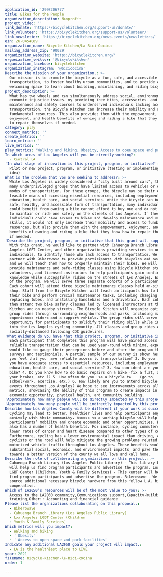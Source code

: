 ```yaml
---
application_id: '2997206777'
title: Bikes for the People
organization_description: Nonprofit
project_video: ''
link_donate: 'https://bicyclekitchen.org/support-us/donate/'
link_volunteer: 'https://bicyclekitchen.org/support-us/volunteer/'
link_newsletter: 'https://bicyclekitchen.org/news-events/newsletters/'
ein: 26-0454089
organization_name: Bicycle Kitchen/La Bici-Cocina
mailing_address_zip: '90029'
organization_website: 'https://bicyclekitchen.org/'
organization_twitter: '@bicyclekitchen'
organization_facebook: bicyclekitchen
organization_instagram: '@bicicocina'
Describe the mission of your organization.: >-
  Our mission is to promote the bicycle as a fun, safe, and accessible form of
  transportation, to foster healthy urban communities, and to provide a
  welcoming space to learn about building, maintaining, and riding bicycles.
project_description: >-
  What has two wheels and can simultaneously address social, environmental, and
  economic injustice issues? By providing free bikes, accessories, and bike
  maintenance and safety courses to underserved individuals lacking access to
  transportation, the Bicycle Kitchen can increase their mobility and access to
  fundamental resources. This also provides them with the empowerment,
  enjoyment, and health benefits of owning and riding a bike that they know how
  to repair themselves if needed.
category: play
connect_metrics: ''
create_metrics: ''
learn_metrics: ''
live_metrics: ''
play_metrics: 'Walking and biking, Obesity, Access to open space and park facilities'
In which areas of Los Angeles will you be directly working?:
  - Central LA
'In what stage of innovation is this project, program, or initiative?': >-
  Pilot or new project, program, or initiative (testing or implementing a new
  idea)
What is the problem that you are seeking to address?: >-
  While Los Angeles is widely considered a "city built around cars", there are
  many underprivileged groups that have limited access to vehicles or other
  modes of transportation. For these groups, the bicycle may be their only
  feasible means of accessing essential resources, including employment,
  education, health care, and social services. While the bicycle can be a fun,
  safe, healthy, and accessible form of transportation, many individuals who
  could benefit from owning a bike cannot afford to buy one and do not know how
  to maintain or ride one safely on the streets of Los Angeles. If these
  individuals could have access to bikes and develop maintenance and safe riding
  skills, it would not only increase their mobility and access to fundamental
  resources, but also provide them with the empowerment, enjoyment, and health
  benefits of owning and riding a bike that they know how to repair themselves
  if needed.
'Describe the project, program, or initiative that this grant will support to address the problem identified.': >-
  With this grant, we would like to partner with Cahuenga Branch Library, Los
  Angeles LGBT Center, and other organizations providing services to underserved
  individuals, to identify those who lack access to transportation. We will
  partner with Bikerowave to provide participants with bicycles and accessories,
  and we will teach them how to properly maintain their bikes. We will then
  provide maintenance and safe-riding classes using Bicycle Kitchen staff,
  volunteers, and licensed instructors to help participants gain confidence and
  knowledge while successfully riding on the streets of Los Angeles. Each month
  of the program, we will serve three separate cohorts of 5 participants each.
  Each cohort will attend three bicycle maintenance classes held on-site at our
  shop. Staff from the Bicycle Kitchen will teach participants how to build
  their bike and perform crucial maintenance tasks, including changing wheels,
  replacing tubes, and installing handlebars and a drivetrain. Each cohort will
  then attend two bike safety classes led by licensed instructors at the Bicycle
  Kitchen and on nearby streets. The Bicycle Kitchen will organize optional
  group rides through surrounding neighborhoods and parks, including many
  experienced riders and a support vehicle. The group rides will serve as an
  opportunity for participants to solidify their riding skills while integrating
  into the Los Angeles cycling community. All classes and group rides will be
  socially-distanced following CDC guidelines.
'What evidence do you have that this project, program, or initiative is or will be successful, and how will you define and measure success?': >-
  Each participant that completes this program will have gained access to
  reliable transportation that can be used year-round with minimal expense. We
  would like to gauge their perceptions before and after the program through
  surveys and testimonials. A partial sample of our survey is shown here: 1. Do
  you feel that you have reliable access to transportation? 2. Do you feel that
  you have adequate access to essential resources, including employment,
  education, health care, and social services? 3. How confident are you on a
  bike? 4. Do you know how to do basic repairs on a bike (fix a flat, adjust
  your brakes, etc.)? 5. How often do you use a bicycle to... (go to
  school/work, exercise, etc.) 6. How likely are you to attend bicycle-related
  events throughout Los Angeles? We hope to see improvements across all of these
  metrics, showcasing the ability of this program to create impacts in terms of
  economic opportunity, physical health, and community building.
'Approximately how many people will be directly impacted by this project, program, or initiative?': '165'
'Approximately how many people will be indirectly impacted by this project, program, or initiative?': '1650'
Describe how Los Angeles County will be different if your work is successful.: >-
  Cycling may lead to better, healthier lives and help participants engage more
  actively with their community. Access to a working bicycle will help expand
  participants’ mobility and create economic and other opportunities. Bicycling
  also has a number of health benefits. For instance, cycling commuters have
  lower rates of cancer and heart disease compared to other types of commuters.
  Furthermore, cycling has a lower environmental impact than driving, and more
  cyclists on the road will help mitigate the growing problems related to
  motorized vehicle traffic throughout Los Angeles. These benefits would have
  substantial social, economic, and environmental impacts, and pave the way
  towards a better version of the county we all love and call home.
Describe the role of collaborating organizations on this project.: >-
  Cahuenga Branch Library (Los Angeles Public Library) - This library branch
  will help us find program participants and advertise the program. Los Angeles
  LGBT Center (Children, Youth & Family Services) - This center will help us
  find program participants and advertise the program. Bikerowave - We will
  source additional necessary bicycle hardware from this fellow L.A. bicycle
  cooperative.
Which of LA2050’s resources will be of the most value to you?: >-
  Access to the LA2050 community,Communications support,Capacity-building and
  training,Other:: Accounting and financial guidance
Please list the organizations collaborating on this proposal.:
  - Bikerowave
  - Cahuenga Branch Library (Los Angeles Public Library)
  - Los Angeles LGBT Center (Children
  - Youth & Family Services)
Which metrics will you impact?:
  - Walking and biking
  - ' Obesity'
  - ' Access to open space and park facilities'
Indicate any additional LA2050 goals your project will impact.:
  - LA is the healthiest place to LIVE
year: 2021
filename: bicycle-kitchen-la-bici-cocina
order: 1

---
```

